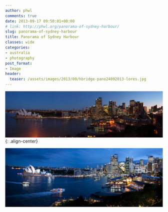 ```yaml
---
author: phwl
comments: true
date: 2013-09-17 09:50:01+00:00
# link: http://phwl.org/panorama-of-sydney-harbour/
slug: panorama-of-sydney-harbour
title: Panorama of Sydney Harbour
classes: wide
categories:
- australia
- photography
post_format:
- Image
header:
  teaser: /assets/images/2013/09/hbridge-pano24092013-lores.jpg
---
```


![](/assets/images/2013/09/hbridge-pano24092013-lores.jpg){: .align-center}

<!-- more -->

![hbridge-pano](/assets/images/2013/09/hbridge-pano.jpg)

